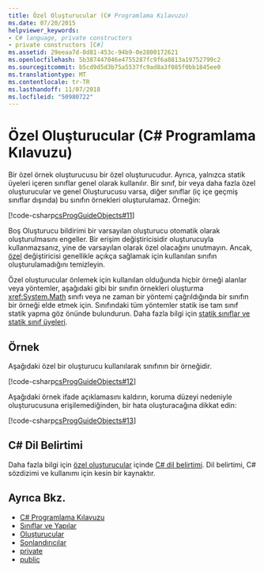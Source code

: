 ```yaml
---
title: Özel Oluşturucular (C# Programlama Kılavuzu)
ms.date: 07/20/2015
helpviewer_keywords:
- C# language, private constructors
- private constructors [C#]
ms.assetid: 29eeaa7d-8d81-453c-94b9-0e2800172621
ms.openlocfilehash: 5b387447046e4755287fc9f6a8813a19752799c2
ms.sourcegitcommit: b5cd9d5d3b75a5537fc9ad8a3f085f0bb1845ee0
ms.translationtype: MT
ms.contentlocale: tr-TR
ms.lasthandoff: 11/07/2018
ms.locfileid: "50980722"
---
```

# <a name="private-constructors-c-programming-guide"></a>Özel Oluşturucular (C# Programlama Kılavuzu)
Bir özel örnek oluşturucusu bir özel oluşturucudur. Ayrıca, yalnızca statik üyeleri içeren sınıflar genel olarak kullanılır. Bir sınıf, bir veya daha fazla özel oluşturucular ve genel Oluşturucusu varsa, diğer sınıflar (iç içe geçmiş sınıflar dışında) bu sınıfın örnekleri oluşturulamaz. Örneğin:  
  
 [!code-csharp[csProgGuideObjects#11](../../../csharp/programming-guide/classes-and-structs/codesnippet/CSharp/private-constructors_1.cs)]  
  
 Boş Oluşturucu bildirimi bir varsayılan oluşturucu otomatik olarak oluşturulmasını engeller. Bir erişim değiştiricisidir oluşturucuyla kullanmazsanız, yine de varsayılan olarak özel olacağını unutmayın. Ancak, [özel](../../../csharp/language-reference/keywords/private.md) değiştiricisi genellikle açıkça sağlamak için kullanılan sınıfın oluşturulamadığını temizleyin.  
  
 Özel oluşturucular önlemek için kullanılan olduğunda hiçbir örneği alanlar veya yöntemler, aşağıdaki gibi bir sınıfın örnekleri oluşturma <xref:System.Math> sınıfı veya ne zaman bir yöntemi çağrıldığında bir sınıfın bir örneği elde etmek için. Sınıfındaki tüm yöntemler statik ise tam sınıf statik yapma göz önünde bulundurun. Daha fazla bilgi için [statik sınıflar ve statik sınıf üyeleri](../../../csharp/programming-guide/classes-and-structs/static-classes-and-static-class-members.md).  
  
## <a name="example"></a>Örnek  
 Aşağıdaki özel bir oluşturucu kullanılarak sınıfının bir örneğidir.  
  
 [!code-csharp[csProgGuideObjects#12](../../../csharp/programming-guide/classes-and-structs/codesnippet/CSharp/private-constructors_2.cs)]  
  
 Aşağıdaki örnek ifade açıklamasını kaldırın, koruma düzeyi nedeniyle oluşturucusuna erişilemediğinden, bir hata oluşturacağına dikkat edin:  
  
 [!code-csharp[csProgGuideObjects#13](../../../csharp/programming-guide/classes-and-structs/codesnippet/CSharp/private-constructors_3.cs)]  
  
## <a name="c-language-specification"></a>C# Dil Belirtimi  

Daha fazla bilgi için [özel oluşturucular](~/_csharplang/spec/classes.md#private-constructors) içinde [ C# dil belirtimi](../../language-reference/language-specification/index.md). Dil belirtimi, C# sözdizimi ve kullanımı için kesin bir kaynaktır.
  
## <a name="see-also"></a>Ayrıca Bkz.

- [C# Programlama Kılavuzu](../../../csharp/programming-guide/index.md)  
- [Sınıflar ve Yapılar](../../../csharp/programming-guide/classes-and-structs/index.md)  
- [Oluşturucular](../../../csharp/programming-guide/classes-and-structs/constructors.md)  
- [Sonlandırıcılar](../../../csharp/programming-guide/classes-and-structs/destructors.md)  
- [private](../../../csharp/language-reference/keywords/private.md)  
- [public](../../../csharp/language-reference/keywords/public.md)
